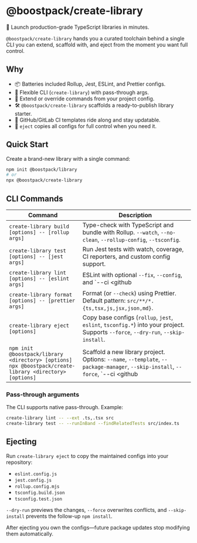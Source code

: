 # @boostpack/create-library

🚀 Launch production-grade TypeScript libraries in minutes. 

`@boostpack/create-library` hands you a curated toolchain behind a
single CLI you can extend, scaffold with, and eject from the moment you want full control.

## Why

- 📦 Batteries included Rollup, Jest, ESLint, and Prettier configs.
- 🔁 Flexible CLI (`create-library`) with pass-through args.
- 🧩 Extend or override commands from your project config.
- 🛠️ `@boostpack/create-library` scaffolds a ready-to-publish library starter.
- 🧱 GitHub/GitLab CI templates ride along and stay updatable.
- 🧳 `eject` copies all configs for full control when you need it.

## Quick Start

Create a brand-new library with a single command:

```bash
npm init @boostpack/library
# or
npx @boostpack/create-library
```

## CLI Commands

| Command | Description |
|---------|-------------|
| `create-library build [options] -- [rollup args]` | Type-check with TypeScript and bundle with Rollup. `--watch`, `--no-clean`, `--rollup-config`, `--tsconfig`. |
| `create-library test [options] -- [jest args]` | Run Jest tests with watch, coverage, CI reporters, and custom config support. |
| `create-library lint [options] -- [eslint args]` | ESLint with optional `--fix`, `--config`, and `--ci <github|gitlab>`. |
| `create-library format [options] -- [prettier args]` | Format (or `--check`) using Prettier. Default pattern: `src/**/*.{ts,tsx,js,jsx,json,md}`. |
| `create-library eject [options]` | Copy base configs (`rollup`, `jest`, `eslint`, `tsconfig.*`) into your project. Supports `--force`, `--dry-run`, `--skip-install`. |
| `npm init @boostpack/library <directory> [options]`<br>`npx @boostpack/create-library <directory> [options]` | Scaffold a new library project. Options: `--name`, `--template`, `--package-manager`, `--skip-install`, `--force`, `--ci <github|gitlab|none>`. |

### Pass-through arguments

The CLI supports native pass-through. Example:

```bash
create-library lint -- --ext .ts,.tsx src
create-library test -- --runInBand --findRelatedTests src/index.ts
```

## Ejecting

Run `create-library eject` to copy the maintained configs into your repository:

- `eslint.config.js`
- `jest.config.js`
- `rollup.config.mjs`
- `tsconfig.build.json`
- `tsconfig.test.json`

`--dry-run` previews the changes, `--force` overwrites conflicts, and `--skip-install` prevents the follow-up `npm install`.

After ejecting you own the configs—future package updates stop modifying them automatically.
